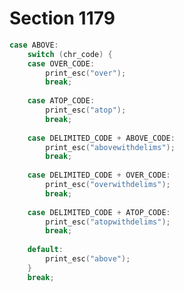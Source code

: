 # Section 1179

```c << Cases of |print_cmd_chr| for symbolic printing of primitives >>+=
case ABOVE:
    switch (chr_code) {
    case OVER_CODE:
        print_esc("over");
        break;
    
    case ATOP_CODE:
        print_esc("atop");
        break;
    
    case DELIMITED_CODE + ABOVE_CODE:
        print_esc("abovewithdelims");
        break;
    
    case DELIMITED_CODE + OVER_CODE:
        print_esc("overwithdelims");
        break;
    
    case DELIMITED_CODE + ATOP_CODE:
        print_esc("atopwithdelims");
        break;
    
    default:
        print_esc("above");
    }
    break;
```
